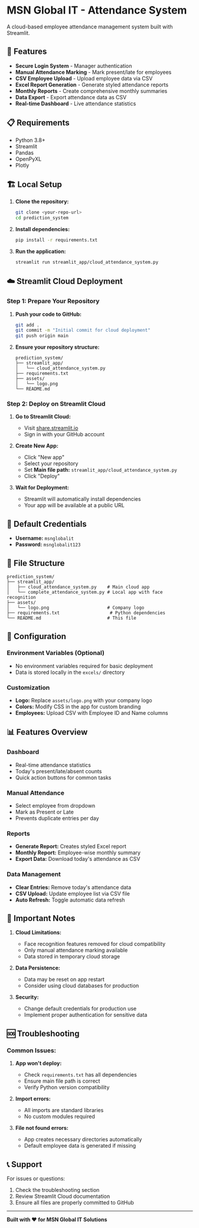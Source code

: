# MSN Global IT - Attendance System

A cloud-based employee attendance management system built with Streamlit.

## 🚀 Features

- **Secure Login System** - Manager authentication
- **Manual Attendance Marking** - Mark present/late for employees
- **CSV Employee Upload** - Upload employee data via CSV
- **Excel Report Generation** - Generate styled attendance reports
- **Monthly Reports** - Create comprehensive monthly summaries
- **Data Export** - Export attendance data as CSV
- **Real-time Dashboard** - Live attendance statistics

## 📋 Requirements

- Python 3.8+
- Streamlit
- Pandas
- OpenPyXL
- Plotly

## 🏗️ Local Setup

1. **Clone the repository:**
   ```bash
   git clone <your-repo-url>
   cd prediction_system
   ```

2. **Install dependencies:**
   ```bash
   pip install -r requirements.txt
   ```

3. **Run the application:**
   ```bash
   streamlit run streamlit_app/cloud_attendance_system.py
   ```

## ☁️ Streamlit Cloud Deployment

### Step 1: Prepare Your Repository

1. **Push your code to GitHub:**
   ```bash
   git add .
   git commit -m "Initial commit for cloud deployment"
   git push origin main
   ```

2. **Ensure your repository structure:**
   ```
   prediction_system/
   ├── streamlit_app/
   │   └── cloud_attendance_system.py
   ├── requirements.txt
   ├── assets/
   │   └── logo.png
   └── README.md
   ```

### Step 2: Deploy on Streamlit Cloud

1. **Go to Streamlit Cloud:**
   - Visit [share.streamlit.io](https://share.streamlit.io)
   - Sign in with your GitHub account

2. **Create New App:**
   - Click "New app"
   - Select your repository
   - Set **Main file path:** `streamlit_app/cloud_attendance_system.py`
   - Click "Deploy"

3. **Wait for Deployment:**
   - Streamlit will automatically install dependencies
   - Your app will be available at a public URL

## 🔐 Default Credentials

- **Username:** `msnglobalit`
- **Password:** `msnglobalit123`

## 📁 File Structure

```
prediction_system/
├── streamlit_app/
│   ├── cloud_attendance_system.py    # Main cloud app
│   └── complete_attendance_system.py # Local app with face recognition
├── assets/
│   └── logo.png                      # Company logo
├── requirements.txt                   # Python dependencies
└── README.md                         # This file
```

## 🔧 Configuration

### Environment Variables (Optional)
- No environment variables required for basic deployment
- Data is stored locally in the `excels/` directory

### Customization
- **Logo:** Replace `assets/logo.png` with your company logo
- **Colors:** Modify CSS in the app for custom branding
- **Employees:** Upload CSV with Employee ID and Name columns

## 📊 Features Overview

### Dashboard
- Real-time attendance statistics
- Today's present/late/absent counts
- Quick action buttons for common tasks

### Manual Attendance
- Select employee from dropdown
- Mark as Present or Late
- Prevents duplicate entries per day

### Reports
- **Generate Report:** Creates styled Excel report
- **Monthly Report:** Employee-wise monthly summary
- **Export Data:** Download today's attendance as CSV

### Data Management
- **Clear Entries:** Remove today's attendance data
- **CSV Upload:** Update employee list via CSV file
- **Auto Refresh:** Toggle automatic data refresh

## 🚨 Important Notes

1. **Cloud Limitations:**
   - Face recognition features removed for cloud compatibility
   - Only manual attendance marking available
   - Data stored in temporary cloud storage

2. **Data Persistence:**
   - Data may be reset on app restart
   - Consider using cloud databases for production

3. **Security:**
   - Change default credentials for production use
   - Implement proper authentication for sensitive data

## 🆘 Troubleshooting

### Common Issues:

1. **App won't deploy:**
   - Check `requirements.txt` has all dependencies
   - Ensure main file path is correct
   - Verify Python version compatibility

2. **Import errors:**
   - All imports are standard libraries
   - No custom modules required

3. **File not found errors:**
   - App creates necessary directories automatically
   - Default employee data is generated if missing

## 📞 Support

For issues or questions:
1. Check the troubleshooting section
2. Review Streamlit Cloud documentation
3. Ensure all files are properly committed to GitHub

---

**Built with ❤️ for MSN Global IT Solutions** 